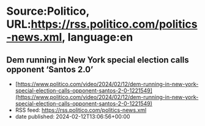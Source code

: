 # Source:Politico, URL:https://rss.politico.com/politics-news.xml, language:en

## Dem running in New York special election calls opponent ‘Santos 2.0’
 - [https://www.politico.com/video/2024/02/12/dem-running-in-new-york-special-election-calls-opponent-santos-2-0-1221549](https://www.politico.com/video/2024/02/12/dem-running-in-new-york-special-election-calls-opponent-santos-2-0-1221549)
 - RSS feed: https://rss.politico.com/politics-news.xml
 - date published: 2024-02-12T13:06:56+00:00



